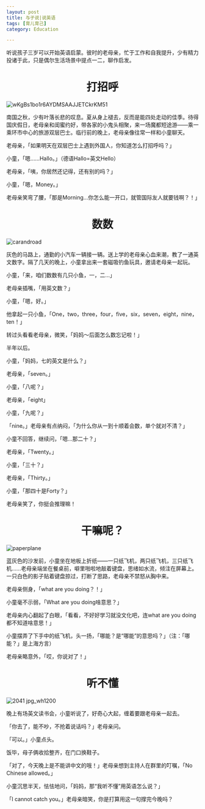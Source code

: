 ```yaml
---
layout: post
title: 与子说|说英语
tags: [育儿育己]
category: Education

---
```


听说孩子三岁可以开始英语启蒙。彼时的老母亲，忙于工作和自我提升，少有精力投诸于此，只是偶尔生活场景中提点一二，聊作启发。

# <center> 打招呼

![wKgBs1bo1r6AYDMSAAJJETCkrKM51](https://user-images.githubusercontent.com/23351109/92621400-58911080-f2f6-11ea-9bda-2ede5974bb39.jpeg)

南国之秋，少有叶落长悲的叹息。夏从身上褪去，反而是能四处走动的佳季。待得国庆假日，老母亲和闺蜜约好，带各家的小鬼头相聚，来一场魔都短途游——乘一乘环市中心的旅游双层巴士。临行前的晚上，老母亲像往常一样和小童聊天。

老母亲，「如果明天在双层巴士上遇到外国人，你知道怎么打招呼吗？」

小童，「嗯……Hallo。」（德语Hallo=英文Hello）

老母亲，「咦，你居然还记得，还有别的吗？」

小童，「嗯，Money。」

老母亲笑弯了腰，「那是Morning...你怎么能一开口，就管国际友人就要钱啊？！」

# <center> 数数
![carandroad](https://user-images.githubusercontent.com/23351109/92621505-78283900-f2f6-11ea-829e-485f329fcfd9.jpeg)

灰色的马路上，通勤的小汽车一辆接一辆。送上学的老母亲心血来潮，教了一通英文数字。隔了几天的晚上，小童拿出来一套磁吸钓鱼玩具，邀请老母亲一起玩。

小童，「来，咱们数数有几只小鱼，一，二…」

老母亲插嘴，「用英文数？」

小童，「嗯，好。」

他拿起一只小鱼，「One，two，three，four，five，six，seven，eight，nine，ten！」

转过头看看老母亲，微笑，「妈妈～后面怎么数忘记啦！」

半年以后。

小童，「妈妈，七的英文是什么？」

老母亲，「seven。」

小童，「八呢？」

老母亲，「eight」

小童，「九呢？」

「nine。」老母亲有点纳闷，「为什么你从一到十顺着会数，单个就对不清？」

小童不回答，继续问，「嗯...那二十？」

老母亲，「Twenty。」

小童，「三十？」

老母亲，「Thirty。」

小童，「那四十是Forty？」

老母亲笑了，你挺会推理嘛！


# <center> 干嘛呢？

![paperplane](https://user-images.githubusercontent.com/23351109/92621693-b32a6c80-f2f6-11ea-8728-f08f8f631679.jpeg)

蓝灰色的沙发前，小童坐在地板上折纸——一只纸飞机，两只纸飞机，三只纸飞机……老母亲端坐在餐桌前，噼里啪啦地敲着键盘，思绪如水流，倾注在屏幕上。一只白色的影子贴着键盘掠过，打断了思路，老母亲不禁怒从胸中来。

老母亲侧身，「what are you doing？！」

小童毫不示弱，「What are you doing啥意思？」

老母亲内心翻起了白眼，「看看，不好好学习就没文化吧，连what are you doing都不知道啥意思！」

小童摆弄了下手中的纸飞机，头一扬，「哪能？是“哪能”的意思吗？」（注：「哪能？」是上海方言）

老母亲略意外，「哎，你说对了！」




# <center> 听不懂
![2041 jpg_wh1200](https://user-images.githubusercontent.com/23351109/92621803-e0771a80-f2f6-11ea-915f-8a5777d7ec8e.jpg)

晚上有场英文读书会，小童听说了，好奇心大起，缠着要跟老母亲一起去。

「你去了，能不吵，不抢着说话吗？」老母亲问。

「可以。」小童点头。

饭毕，母子俩收拾整齐，在门口换鞋子。

「对了，今天晚上是不能讲中文的哦！」老母亲想到主持人在群里的叮嘱，「No Chinese allowed。」

小童沉思半天，怯怯地问，「妈妈，那“我听不懂”用英语怎么说？」

「I cannot catch you。」老母亲暗笑，你是打算用这一句撑完今晚吗？

